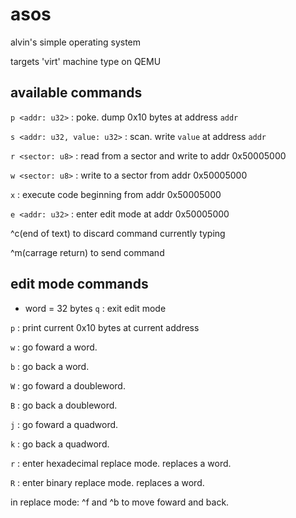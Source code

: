 # asos

alvin's simple operating system

targets 'virt' machine type on QEMU

## available commands

`p <addr: u32>` : poke. dump 0x10 bytes at address `addr`

`s <addr: u32, value: u32>` : scan. write `value` at address `addr`

`r <sector: u8>` : read from a sector and write to addr 0x50005000

`w <sector: u8>` : write to a sector from addr 0x50005000

`x` : execute code beginning from addr 0x50005000

`e <addr: u32>` : enter edit mode at addr 0x50005000

^c(end of text) to discard command currently typing

^m(carrage return) to send command

## edit mode commands

* word = 32 bytes
`q` : exit edit mode

`p` : print current 0x10 bytes at current address

`w` : go foward a word.

`b` : go back a word.

`W` : go foward a doubleword.

`B` : go back a doubleword.

`j` : go foward a quadword.

`k` : go back a quadword.


`r` : enter hexadecimal replace mode. replaces a word.

`R` : enter binary replace mode. replaces a word.

in replace mode: ^f and ^b to move foward and back.
